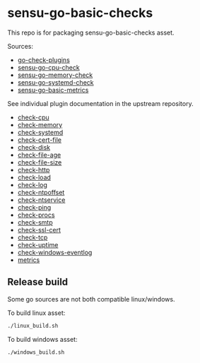 # sensu-go-basic-checks

This repo is for packaging sensu-go-basic-checks asset.

Sources:
- [go-check-plugins](https://github.com/mackerelio/go-check-plugins)
- [sensu-go-cpu-check](https://github.com/asachs01/sensu-go-cpu-check)
- [sensu-go-memory-check](https://github.com/asachs01/sensu-go-memory-check)
- [sensu-go-systemd-check](https://github.com/sardinasystems/sensu-go-systemd-check)
- [sensu-go-basic-metrics](https://github.com/fgouteroux/sensu-go-basic-metrics)

See individual plugin documentation in the upstream repository.

- [check-cpu](https://github.com/asachs01/sensu-go-cpu-check/blob/master/README.md)
- [check-memory](https://github.com/asachs01/sensu-go-memory-check/blob/master/README.md)
- [check-systemd](https://github.com/sardinasystems/sensu-go-systemd-check/blob/master/README.md)
- [check-cert-file](https://github.com/mackerelio/go-check-plugins/blob/master/check-cert-file/README.md)
- [check-disk](https://github.com/mackerelio/go-check-plugins/blob/master/check-disk/README.md)
- [check-file-age](https://github.com/mackerelio/go-check-plugins/blob/master/check-file-age/README.md)
- [check-file-size](https://github.com/mackerelio/go-check-plugins/blob/master/check-file-size/README.md)
- [check-http](https://github.com/mackerelio/go-check-plugins/blob/master/check-http/README.md)
- [check-load](https://github.com/mackerelio/go-check-plugins/blob/master/check-load/README.md)
- [check-log](https://github.com/mackerelio/go-check-plugins/blob/master/check-log/README.md)
- [check-ntpoffset](https://github.com/mackerelio/go-check-plugins/blob/master/check-ntpoffset/README.md)
- [check-ntservice](https://github.com/mackerelio/go-check-plugins/blob/master/check-ntservice/README.md)
- [check-ping](https://github.com/mackerelio/go-check-plugins/blob/master/check-ping/README.md)
- [check-procs](https://github.com/mackerelio/go-check-plugins/blob/master/check-procs/README.md)
- [check-smtp](https://github.com/mackerelio/go-check-plugins/blob/master/check-smtp/README.md)
- [check-ssl-cert](https://github.com/mackerelio/go-check-plugins/blob/master/check-ssl-cert/README.md)
- [check-tcp](https://github.com/mackerelio/go-check-plugins/blob/master/check-tcp/README.md)
- [check-uptime](https://github.com/mackerelio/go-check-plugins/blob/master/check-uptime/README.md)
- [check-windows-eventlog](https://github.com/mackerelio/go-check-plugins/blob/master/check-windows-eventlog/README.md)
- [metrics](https://github.com/fgouteroux/sensu-go-basic-metrics/blob/master/README.md)

## Release build

Some go sources are not both compatible linux/windows.

To build linux asset:
```sh
./linux_build.sh
```

To build windows asset:
```sh
./windows_build.sh
```
